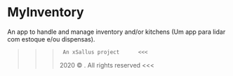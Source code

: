 # MyInventory
An app to handle and manage inventory and/or kitchens (Um app para lidar com estoque e/ou dispensas).

>>>      An xSallus project      <<<
>>> 2020 © . All rights reserved <<<

